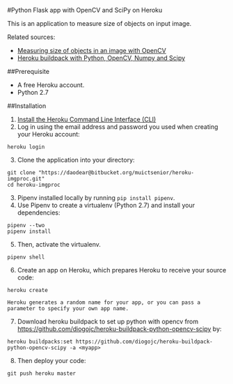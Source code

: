 #Python Flask app with OpenCV and SciPy on Heroku

This is an application to measure size of objects on input image.

Related sources:
- [Measuring size of objects in an image with OpenCV](https://www.pyimagesearch.com/2016/03/28/measuring-size-of-objects-in-an-image-with-opencv/)
- [Heroku buildpack with Python, OpenCV, Numpy and Scipy](https://github.com/diogojc/heroku-buildpack-python-opencv-scipy)

##Prerequisite
- A free Heroku account.
- Python 2.7


##Installation
1. [Install the Heroku Command Line Interface (CLI)](https://devcenter.heroku.com/articles/getting-started-with-python#set-up)
2. Log in using the email address and password you used when creating your Heroku account:
```
heroku login
```
3. Clone the application into your directory:
```
git clone "https://daodear@bitbucket.org/muictsenior/heroku-imgproc.git"
cd heroku-imgproc
``` 
3. Pipenv installed locally by running `pip install pipenv`.
4. Use Pipenv to create a virtualenv (Python 2.7) and install your dependencies:
```
pipenv --two
pipenv install
```
5. Then, activate the virtualenv.
```
pipenv shell
```
6. Create an app on Heroku, which prepares Heroku to receive your source code:
```
heroku create
```
	Heroku generates a random name for your app, or you can pass a parameter to specify your own app name.
7. Download heroku buildpack to set up python with opencv from https://github.com/diogojc/heroku-buildpack-python-opencv-scipy by:
```
heroku buildpacks:set https://github.com/diogojc/heroku-buildpack-python-opencv-scipy -a <myapp>
```
8. Then deploy your code:
```
git push heroku master
```

